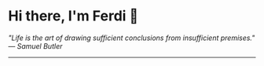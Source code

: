 <h1>Hi there, I'm Ferdi 👋</h1>

<p><em>
  "Life is the art of drawing sufficient conclusions from insufficient premises." — Samuel Butler
</em></p>

---
